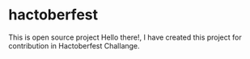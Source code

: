 # hactoberfest
This is open source project 
Hello there!, I have created this project for contribution in Hactoberfest Challange. 